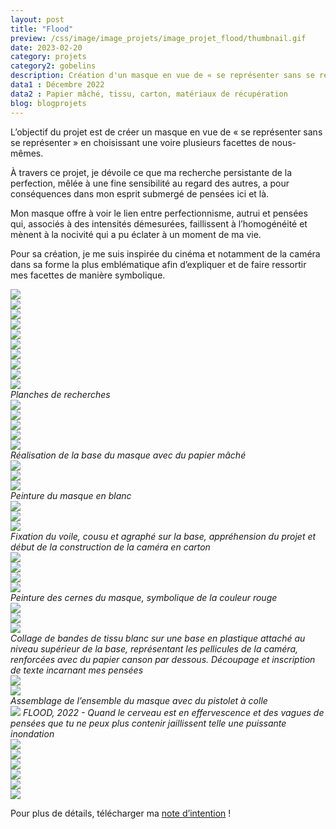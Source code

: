 ```yaml
---
layout: post
title: "Flood"
preview: /css/image/image_projets/image_projet_flood/thumbnail.gif
date: 2023-02-20
category: projets 
category2: gobelins
description: Création d'un masque en vue de « se représenter sans se représenter » 
data1 : Décembre 2022
data2 : Papier mâché, tissu, carton, matériaux de récupération
blog: blogprojets
---
```


L’objectif du projet est de créer un masque en vue de « se représenter sans se représenter » en choisissant une voire plusieurs facettes de nous-mêmes.

À travers ce projet, je dévoile ce que ma recherche persistante de la perfection, mêlée à une fine sensibilité au regard des autres, a pour conséquences dans mon esprit submergé de pensées ici et là.

Mon masque offre à voir le lien entre perfectionnisme, autrui et pensées qui, associés à des intensités démesurées, faillissent à l’homogénéité et mènent à la nocivité qui a pu éclater à un moment de ma vie.

Pour sa création, je me suis inspirée du cinéma et notamment de la caméra dans sa forme la plus emblématique afin d’expliquer et de faire ressortir mes facettes de manière symbolique.   

<div class="image_container">
  <div class="three"><img onclick="Zoom(this)" class="img-gallery" src="/css/image/image_projets/image_projet_flood/img1.jpg"></div>
  <div class="three"><img onclick="Zoom(this)" class="img-gallery" src="/css/image/image_projets/image_projet_flood/img1_2.jpg"></div>
  <div class="three"><img onclick="Zoom(this)" class="img-gallery" src="/css/image/image_projets/image_projet_flood/img1_3.jpg"></div>
  <div class="three"><img onclick="Zoom(this)" class="img-gallery" src="/css/image/image_projets/image_projet_flood/img1_4.jpg"></div>
  <div class="three"><img onclick="Zoom(this)" class="img-gallery" src="/css/image/image_projets/image_projet_flood/img1_5.jpg"></div>
  <div class="three"><img onclick="Zoom(this)" class="img-gallery" src="/css/image/image_projets/image_projet_flood/img1_6.jpg"></div>
  <div class="three"><img onclick="Zoom(this)" class="img-gallery" src="/css/image/image_projets/image_projet_flood/img1_7.jpg"></div>
  <div class="three"><img onclick="Zoom(this)" class="img-gallery" src="/css/image/image_projets/image_projet_flood/img1_8.jpg"></div>
  <div class="three"><img onclick="Zoom(this)" class="img-gallery" src="/css/image/image_projets/image_projet_flood/img1_9.jpg"></div>
  <div class="three"><img onclick="Zoom(this)" class="img-gallery" src="/css/image/image_projets/image_projet_flood/img1_10.jpg"></div>
  <em>Planches de recherches</em>
</div>

<div class="image_container">
  <div class="three"><img onclick="Zoom(this)" class="img-gallery" src="/css/image/image_projets/image_projet_flood/img2.jpg"></div>
  <div class="three"><img onclick="Zoom(this)" class="img-gallery" src="/css/image/image_projets/image_projet_flood/img3.jpg"></div>
  <div class="three"><img onclick="Zoom(this)" class="img-gallery" src="/css/image/image_projets/image_projet_flood/img4.jpg"></div>
  <div class="three"><img onclick="Zoom(this)" class="img-gallery" src="/css/image/image_projets/image_projet_flood/img5.jpg"></div>
  <div class="three"><img onclick="Zoom(this)" class="img-gallery" src="/css/image/image_projets/image_projet_flood/img6.jpg"></div>
  <em>Réalisation de la base du masque avec du papier mâché</em>
</div>

<div class="image_container">
  <div class="three"><img onclick="Zoom(this)" class="img-gallery" src="/css/image/image_projets/image_projet_flood/img7.jpg"></div>
  <div class="three"><img onclick="Zoom(this)" class="img-gallery" src="/css/image/image_projets/image_projet_flood/img8.jpg"></div>
  <div class="three"><img onclick="Zoom(this)" class="img-gallery" src="/css/image/image_projets/image_projet_flood/img9.jpg"></div>
  <em>Peinture du masque en blanc</em>
</div>

<div class="image_container">
  <div class="three"><img onclick="Zoom(this)" class="img-gallery" src="/css/image/image_projets/image_projet_flood/img10.jpg"></div>
  <div class="three"><img onclick="Zoom(this)" class="img-gallery" src="/css/image/image_projets/image_projet_flood/img11.jpg"></div>
  <div class="three"><img onclick="Zoom(this)" class="img-gallery" src="/css/image/image_projets/image_projet_flood/img12.jpg"></div>
  <em>Fixation du voile, cousu et agraphé sur la base, appréhension du projet et début de la construction de la caméra en carton</em>
</div>

<div class="image_container">
  <div><img onclick="Zoom(this)" class="img-gallery" src="/css/image/image_projets/image_projet_flood/gif1.gif"></div>
  <div><img onclick="Zoom(this)" class="img-gallery" src="/css/image/image_projets/image_projet_flood/img13.jpg"></div>
  <div><img onclick="Zoom(this)" class="img-gallery" src="/css/image/image_projets/image_projet_flood/img14.jpg"></div>
  <div><img onclick="Zoom(this)" class="img-gallery" src="/css/image/image_projets/image_projet_flood/img15.jpg"></div>
  <em>Peinture des cernes du masque, symbolique de la couleur rouge</em>
</div>

<div class="image_container">
  <div class="three"><img onclick="Zoom(this)" class="img-gallery" src="/css/image/image_projets/image_projet_flood/img16.jpg"></div>
  <div class="three"><img onclick="Zoom(this)" class="img-gallery" src="/css/image/image_projets/image_projet_flood/img17.jpg"></div>
  <div class="three"><img onclick="Zoom(this)" class="img-gallery" src="/css/image/image_projets/image_projet_flood/img18.jpg"></div>
  <em>Collage de bandes de tissu blanc sur une base en plastique attaché au niveau supérieur de la base, représentant les pellicules de la caméra, renforcées avec du papier canson par dessous. Découpage et inscription de texte incarnant mes pensées</em>
</div>

<div class="image_container">
  <div><img onclick="Zoom(this)" class="img-gallery" src="/css/image/image_projets/image_projet_flood/img19.jpg"></div>
  <div><img onclick="Zoom(this)" class="img-gallery" src="/css/image/image_projets/image_projet_flood/img20.jpg"></div>
  <em>Assemblage de l’ensemble du masque avec du pistolet à colle</em>
</div>

<img onclick="Zoom(this)" class="img-gallery" src="/css/image/image_projets/image_projet_flood/gif2.gif">
<em>FLOOD, 2022 - Quand le cerveau est en effervescence et des vagues de pensées que tu ne peux plus contenir jaillissent telle une puissante inondation</em>

<div class="image_container">
  <div><img onclick="Zoom(this)" class="img-gallery" src="/css/image/image_projets/image_projet_flood/img21.jpg"></div>
  <div><img onclick="Zoom(this)" class="img-gallery" src="/css/image/image_projets/image_projet_flood/img22.jpg"></div>
  <div><img onclick="Zoom(this)" class="img-gallery" src="/css/image/image_projets/image_projet_flood/img23.jpg"></div>
  <div><img onclick="Zoom(this)" class="img-gallery" src="/css/image/image_projets/image_projet_flood/img24.jpg"></div>
  <div><img onclick="Zoom(this)" class="img-gallery" src="/css/image/image_projets/image_projet_flood/img25.jpg"></div>
  <div><img onclick="Zoom(this)" class="img-gallery" src="/css/image/image_projets/image_projet_flood/img26.jpg"></div>
</div>

Pour plus de détails, télécharger ma <a href="https://drive.google.com/file/d/11_2Sk0mpblfXCeS3Dh59u4NcO95M80P0/view?usp=share_link">note d’intention</a> !
